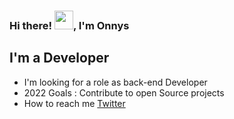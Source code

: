 ### Hi there! <img src="https://raw.githubusercontent.com/MartinHeinz/MartinHeinz/master/wave.gif" width="30px">, I'm Onnys

## I'm a Developer
- I'm looking for a role as back-end Developer
- 2022 Goals : Contribute to open Source projects
- How to reach me [Twitter](https://twitter.com/OnnysMenete/)
